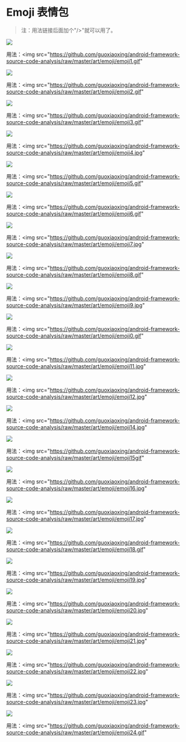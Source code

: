 # Emoji 表情包

>注：用法链接后面加个"/>"就可以用了。

<img src="https://github.com/guoxiaoxing/android-framework-source-code-analysis/raw/master/art/emoji/emoji1.gif"/>

用法：<img src="https://github.com/guoxiaoxing/android-framework-source-code-analysis/raw/master/art/emoji/emoji1.gif"


<img src="https://github.com/guoxiaoxing/android-framework-source-code-analysis/raw/master/art/emoji/emoji2.gif"/>

用法：<img src="https://github.com/guoxiaoxing/android-framework-source-code-analysis/raw/master/art/emoji/emoji2.gif"


<img src="https://github.com/guoxiaoxing/android-framework-source-code-analysis/raw/master/art/emoji/emoji3.gif"/>

用法：<img src="https://github.com/guoxiaoxing/android-framework-source-code-analysis/raw/master/art/emoji/emoji3.gif"


<img src="https://github.com/guoxiaoxing/android-framework-source-code-analysis/raw/master/art/emoji/emoji4.jpg"/>

用法：<img src="https://github.com/guoxiaoxing/android-framework-source-code-analysis/raw/master/art/emoji/emoji4.jpg"


<img src="https://github.com/guoxiaoxing/android-framework-source-code-analysis/raw/master/art/emoji/emoji5.gif"/>

用法：<img src="https://github.com/guoxiaoxing/android-framework-source-code-analysis/raw/master/art/emoji/emoji5.gif"


<img src="https://github.com/guoxiaoxing/android-framework-source-code-analysis/raw/master/art/emoji/emoji6.gif"/>

用法：<img src="https://github.com/guoxiaoxing/android-framework-source-code-analysis/raw/master/art/emoji/emoji6.gif"


<img src="https://github.com/guoxiaoxing/android-framework-source-code-analysis/raw/master/art/emoji/emoji7.jpg"/>

用法：<img src="https://github.com/guoxiaoxing/android-framework-source-code-analysis/raw/master/art/emoji/emoji7.jpg"


<img src="https://github.com/guoxiaoxing/android-framework-source-code-analysis/raw/master/art/emoji/emoji8.gif"/>

用法：<img src="https://github.com/guoxiaoxing/android-framework-source-code-analysis/raw/master/art/emoji/emoji8.gif"


<img src="https://github.com/guoxiaoxing/android-framework-source-code-analysis/raw/master/art/emoji/emoji9.jpg"/>

用法：<img src="https://github.com/guoxiaoxing/android-framework-source-code-analysis/raw/master/art/emoji/emoji9.jpg"


<img src="https://github.com/guoxiaoxing/android-framework-source-code-analysis/raw/master/art/emoji/emoji10.gif"/>

用法：<img src="https://github.com/guoxiaoxing/android-framework-source-code-analysis/raw/master/art/emoji/emoji0.gif"


<img src="https://github.com/guoxiaoxing/android-framework-source-code-analysis/raw/master/art/emoji/emoji11.jpg"/>

用法：<img src="https://github.com/guoxiaoxing/android-framework-source-code-analysis/raw/master/art/emoji/emoji11.jpg"


<img src="https://github.com/guoxiaoxing/android-framework-source-code-analysis/raw/master/art/emoji/emoji12.jpg"/>

用法：<img src="https://github.com/guoxiaoxing/android-framework-source-code-analysis/raw/master/art/emoji/emoji12.jpg"


<img src="https://github.com/guoxiaoxing/android-framework-source-code-analysis/raw/master/art/emoji/emoji14.jpg"/>

用法：<img src="https://github.com/guoxiaoxing/android-framework-source-code-analysis/raw/master/art/emoji/emoji14.jpg"


<img src="https://github.com/guoxiaoxing/android-framework-source-code-analysis/raw/master/art/emoji/emoji15.gif"/>

用法：<img src="https://github.com/guoxiaoxing/android-framework-source-code-analysis/raw/master/art/emoji/emoji15gif"


<img src="https://github.com/guoxiaoxing/android-framework-source-code-analysis/raw/master/art/emoji/emoji16.jpg"/>

用法：<img src="https://github.com/guoxiaoxing/android-framework-source-code-analysis/raw/master/art/emoji/emoji16.jpg"


<img src="https://github.com/guoxiaoxing/android-framework-source-code-analysis/raw/master/art/emoji/emoji7.jpg"/>

用法：<img src="https://github.com/guoxiaoxing/android-framework-source-code-analysis/raw/master/art/emoji/emoji17.jpg"


<img src="https://github.com/guoxiaoxing/android-framework-source-code-analysis/raw/master/art/emoji/emoji18.gif"/>

用法：<img src="https://github.com/guoxiaoxing/android-framework-source-code-analysis/raw/master/art/emoji/emoji18.gif"


<img src="https://github.com/guoxiaoxing/android-framework-source-code-analysis/raw/master/art/emoji/emoji19.jpg"/>

用法：<img src="https://github.com/guoxiaoxing/android-framework-source-code-analysis/raw/master/art/emoji/emoji19.jpg"


<img src="https://github.com/guoxiaoxing/android-framework-source-code-analysis/raw/master/art/emoji/emoji20.jpg"/>

用法：<img src="https://github.com/guoxiaoxing/android-framework-source-code-analysis/raw/master/art/emoji/emoji20.jpg"



<img src="https://github.com/guoxiaoxing/android-framework-source-code-analysis/raw/master/art/emoji/emoji21.jpg"/>

用法：<img src="https://github.com/guoxiaoxing/android-framework-source-code-analysis/raw/master/art/emoji/emoji21.jpg"


<img src="https://github.com/guoxiaoxing/android-framework-source-code-analysis/raw/master/art/emoji/emoji22.jpg"/>

用法：<img src="https://github.com/guoxiaoxing/android-framework-source-code-analysis/raw/master/art/emoji/emoji22.jpg"


<img src="https://github.com/guoxiaoxing/android-framework-source-code-analysis/raw/master/art/emoji/emoji23.jpg"/>

用法：<img src="https://github.com/guoxiaoxing/android-framework-source-code-analysis/raw/master/art/emoji/emoji23.jpg"


<img src="https://github.com/guoxiaoxing/android-framework-source-code-analysis/raw/master/art/emoji/emoji24.gif"/>

用法：<img src="https://github.com/guoxiaoxing/android-framework-source-code-analysis/raw/master/art/emoji/emoji24.gif"
